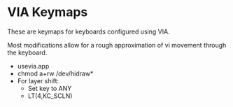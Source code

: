 # VIA Keymaps

These are keymaps for keyboards configured using VIA.

Most modifications allow for a rough approximation of vi movement through the keyboard.

* usevia.app
* chmod a+rw /dev/hidraw*
* For layer shift:
  * Set key to ANY
  * LT(4,KC_SCLN)
